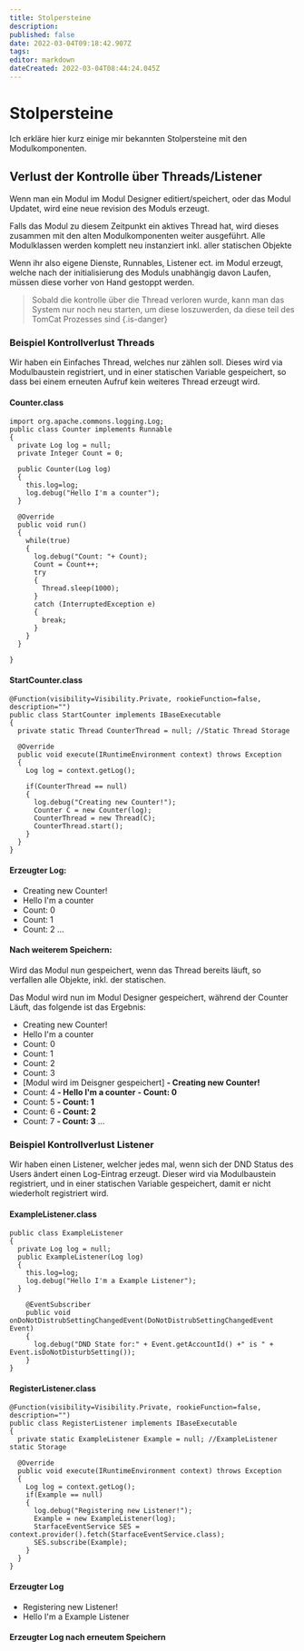 ```yaml
---
title: Stolpersteine
description: 
published: false
date: 2022-03-04T09:18:42.907Z
tags: 
editor: markdown
dateCreated: 2022-03-04T08:44:24.045Z
---
```


# Stolpersteine

Ich erkläre hier kurz einige mir bekannten Stolpersteine mit den Modulkomponenten.

## Verlust der Kontrolle über Threads/Listener
Wenn man ein Modul im Modul Designer editiert/speichert, oder das Modul Updatet, wird eine neue revision des Moduls erzeugt. 

Falls das Modul zu diesem Zeitpunkt ein aktives Thread hat, wird dieses zusammen mit den alten Modulkomponenten weiter ausgeführt. Alle Modulklassen werden komplett neu instanziert inkl. aller statischen Objekte

Wenn ihr also eigene Dienste, Runnables, Listener ect. im Modul erzeugt, welche nach der initialisierung des Moduls unabhängig davon Laufen, müssen diese vorher von Hand gestoppt werden.

> Sobald die kontrolle über die Thread verloren wurde, kann man das System nur noch neu starten, um diese loszuwerden, da diese teil des TomCat Prozesses sind {.is-danger}

### Beispiel Kontrollverlust Threads
Wir haben ein Einfaches Thread, welches nur zählen soll. Dieses wird via Modulbaustein registriert, und in einer statischen Variable gespeichert, so dass bei einem erneuten Aufruf kein weiteres Thread erzeugt wird.

#### Counter.class
    import org.apache.commons.logging.Log;
    public class Counter implements Runnable 
    {
      private Log log = null;
      private Integer Count = 0;
      
      public Counter(Log log)
      {
        this.log=log;
        log.debug("Hello I'm a counter");
      }

      @Override
      public void run() 
      {
        while(true)
        {
          log.debug("Count: "+ Count);
          Count = Count++;
          try
          {
            Thread.sleep(1000);
          } 
          catch (InterruptedException e) 
          {
            break;
          }
        }		
      }

    }


#### StartCounter.class
    @Function(visibility=Visibility.Private, rookieFunction=false, description="")
    public class StartCounter implements IBaseExecutable 
    {
      private static Thread CounterThread = null; //Static Thread Storage

      @Override
      public void execute(IRuntimeEnvironment context) throws Exception 
      {
        Log log = context.getLog();

        if(CounterThread == null)
        {
          log.debug("Creating new Counter!");
          Counter C = new Counter(log);
          CounterThread = new Thread(C);
          CounterThread.start();
        }
      }
    }

#### Erzeugter Log:
- Creating new Counter!
- Hello I'm a counter
- Count: 0
- Count: 1
- Count: 2 ...

#### Nach weiterem Speichern:
Wird das Modul nun gespeichert, wenn das Thread bereits läuft, so verfallen alle Objekte, inkl. der statischen.

Das Modul wird nun im Modul Designer gespeichert, während der Counter Läuft, das folgende ist das Ergebnis:

- Creating new Counter!
- Hello I'm a counter
- Count: 0
- Count: 1
- Count: 2
- Count: 3
- \[Modul wird im Deisgner gespeichert]
**- Creating new Counter!**
- Count: 4
**- Hello I'm a counter**
**- Count: 0**
- Count: 5
**- Count: 1**
- Count: 6
**- Count: 2**
- Count: 7
**- Count: 3**
...
### Beispiel Kontrollverlust Listener
Wir haben einen Listener, welcher jedes mal, wenn sich der DND Status des Users ändert einen Log-Eintrag erzeugt.
Dieser wird via Modulbaustein registriert, und in einer statischen Variable gespeichert, damit er nicht wiederholt registriert wird.

#### ExampleListener.class
    public class ExampleListener 
    {
      private Log log = null;
      public ExampleListener(Log log)
      {
        this.log=log;
        log.debug("Hello I'm a Example Listener");
      }

        @EventSubscriber 
        public void onDoNotDistrubSettingChangedEvent(DoNotDistrubSettingChangedEvent Event)
        {
          log.debug("DND State for:" + Event.getAccountId() +" is " + Event.isDoNotDisturbSetting());
        }
    }

#### RegisterListener.class
    @Function(visibility=Visibility.Private, rookieFunction=false, description="")
    public class RegisterListener implements IBaseExecutable 
    {
      private static ExampleListener Example = null; //ExampleListener static Storage

      @Override
      public void execute(IRuntimeEnvironment context) throws Exception 
      {
        Log log = context.getLog();
        if(Example == null)
        {
          log.debug("Registering new Listener!");
          Example = new ExampleListener(log);
          StarfaceEventService SES = context.provider().fetch(StarfaceEventService.class);
          SES.subscribe(Example);
        }
      }
    }



#### Erzeugter Log
- Registering new Listener!
- Hello I'm a Example Listener


#### Erzeugter Log nach erneutem Speichern
